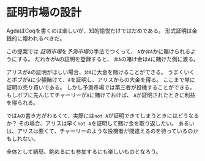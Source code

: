 証明市場の設計
============================

AgdaはCoqを書くのは楽しいが、知的愉悦だけではだめである。
形式証明は金銭的に報われるべきだ。

この提案では
*証明市場*を*予測市場*の手法でつくって、
`A`か`非A`かに賭けられるようにする。
だれかが`A`の証明を登録すると、
`非A`の賭け金は`A`に賭けた側に渡る。

アリスが`A`の証明がほしい場合、`非A`に大金を賭けることができる。
うまくいくとボブが`A`に少額賭けて、`A`を証明し、アリスからの大金を得る。
ここまで単に証明の売り買いである。
しかし予測市場では第三者が投機することができる。
もしボブに先んじてチャーリーが`A`に賭けておけば、
`A`が証明されたときに利益を得られる。

では`A`の書き方がわるくて、実際には`not A`が証明できてしまうときにはどうなるか？
その場合、アリスは早く`not A`を証明して賭け金を取り返したい。
あるいは、アリスは悪くて、チャーリーのような投機者が間違えるのを待っているのかもしれない。

全体として結局、眺めるにも参加するにも楽しいものとなろう。
